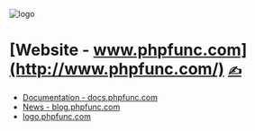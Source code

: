 
![logo](http://logo.phpfunc.com/2/cover.png)

# [Website - www.phpfunc.com](http://www.phpfunc.com/) [<span style='font-size:20px;'>&#x270D;</span>](https://github.com/php-func/www/edit/main/DOCS/MENU.md)

+ [Documentation - docs.phpfunc.com](http://docs.phpfunc.com/)
+ [News - blog.phpfunc.com](http://blog.phpfunc.com/)
+ [logo.phpfunc.com](https://logo.phpfunc.com/)


